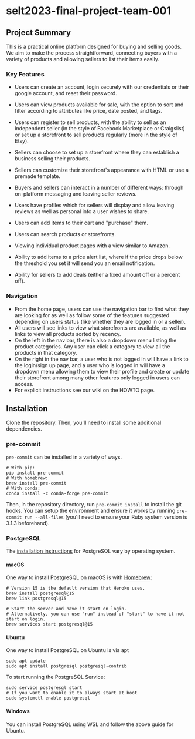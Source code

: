 # selt2023-final-project-team-001

## Project Summary

This is a practical online platform designed for buying and selling goods. We aim to make the process straightforward, connecting buyers with a variety of products and allowing sellers to list their items easily.

### Key Features

- Users can create an account, login securely with our credentials or their google account, and reset their password. 

- Users can view products available for sale, with the option to sort and filter according to attributes like price, date posted, and tags.

- Users can register to sell products, with the ability to sell as an independent seller (in the style of Facebook Marketplace or Craigslist) or set up a storefront to sell products regularly (more in the style of Etsy).
- Sellers can choose to set up a storefront where they can establish a business selling their products.
- Sellers can customize their storefront's appearance with HTML or use a premade template.

- Buyers and sellers can interact in a number of different ways: through on-platform messaging and leaving seller reviews.

- Users have profiles which for sellers will display and allow leaving reviews as well as personal info a user wishes to share.

- Users can add items to their cart and "purchase" them.

- Users can search products or storefronts.

- Viewing individual product pages with a view similar to Amazon.

- Ability to add items to a price alert list, where if the price drops below the threshold you set it will send you an email notification.

- Ability for sellers to add deals (either a fixed amount off or a percent off).

### Navigation

- From the home page, users can use the navigation bar to find what they are looking for as well as follow some of the features suggested depending on users status (like whether they are logged in or a seller).
- All users will see links to view what storefronts are available, as well as links to view all products sorted by recency.
- On the left in the nav bar, there is also a dropdown menu listing the product categories. Any user can click a category to view all the products in that category.
- On the right in the nav bar, a user who is not logged in will have a link to the login/sign up page, and a user who is logged in will have a dropdown menu allowing them to view their profile and create or update their storefront among many other features only logged in users can access.
- For explicit instructions see our wiki on the HOWTO page.


## Installation

Clone the repository. Then, you'll need to install some additional dependencies.

### pre-commit

`pre-commit` can be installed in a variety of ways.

```shell
# With pip:
pip install pre-commit
# With homebrew:
brew install pre-commit
# With conda:
conda install -c conda-forge pre-commit
```

Then, in the repository directory, run `pre-commit install` to install the git hooks.
You can setup the environment and ensure it works by running `pre-commit run --all-files`
(you'll need to ensure your Ruby system version is 3.1.3 beforehand).

### PostgreSQL

The [installation instructions](https://www.postgresql.org/download/) for PostgreSQL vary
by operating system.

#### macOS

One way to install PostgreSQL on macOS is with [Homebrew](https://brew.sh/):

```shell
# Version 15 is the default version that Heroku uses.
brew install postgresql@15
brew link postgresql@15

# Start the server and have it start on login.
# Alternatively, you can use "run" instead of "start" to have it not start on login.
brew services start postgresql@15
```

#### Ubuntu

One way to install PostgreSQL on Ubuntu is via apt

```shell
sudo apt update
sudo apt install postgresql postgresql-contrib
```

To start running the PostgreSQL Service:
```shell
sudo service postgresql start
# If you want to enable it to always start at boot
sudo systemctl enable postgresql
```

#### Windows

You can install PostgreSQL using WSL and follow the above guide for Ubuntu.
